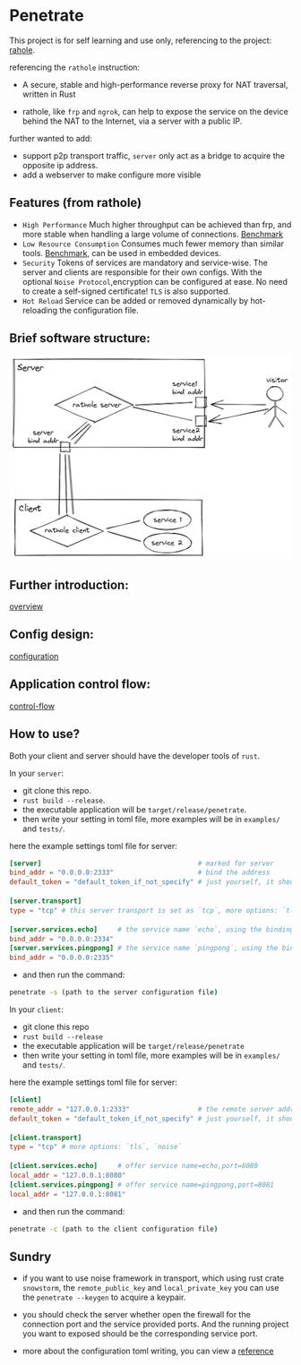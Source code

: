 # Penetrate

This project is for self learning and use only, referencing to the project: [rahole](https://github.com/rapiz1/rathole).

referencing the `rathole` instruction:

- A secure, stable and high-performance reverse proxy for NAT traversal, written in Rust

- rathole, like `frp` and `ngrok`, can help to expose the service on the device behind the NAT to the Internet, via a server with a public IP.

further wanted to add:

- support p2p transport traffic, `server` only act as a bridge to acquire the opposite ip address.
- add a webserver to make configure more visible

## Features (from rathole)

- `High Performance` Much higher throughput can be achieved than frp, and more stable when handling a large volume of connections. [Benchmark](docs/benchmark.md)
- `Low Resource Consumption` Consumes much fewer memory than similar tools. [Benchmark](docs/benchmark.md), can be used in embedded devices.
- `Security` Tokens of services are mandatory and service-wise. The server and clients are responsible for their own configs. With the optional `Noise Protocol`,encryption can be configured at ease. No need to create a self-signed certificate! `TLS` is also supported.
- `Hot Reload` Service can be added or removed dynamically by hot-reloading the configuration file.

## Brief software structure:

![](docs/img/overview.png)

## Further introduction:

[overview](docs/internals.md)

## Config design:

[configuration](docs/setting.md)

## Application control flow:

[control-flow](docs/control-flow.md)

## How to use?

Both your client and server should have the developer tools of `rust`.

In your `server`:

- git clone this repo.
- `rust build --release`.
- the executable application will be `target/release/penetrate`.
- then write your setting in toml file,
  more examples will be in `examples/` and `tests/`.

here the example settings toml file for server:

```toml
[server]                                       # marked for server
bind_addr = "0.0.0.0:2333"                     # bind the address
default_token = "default_token_if_not_specify" # just yourself, it should same as client token

[server.transport]
type = "tcp" # this server transport is set as `tcp`, more options: `tls`, `noise`

[server.services.echo]     # the service name `echo`, using the binding port 2334
bind_addr = "0.0.0.0:2334"
[server.services.pingpong] # the service name `pingpong`, using the binding port 2335
bind_addr = "0.0.0.0:2335"
```

- and then run the command:

```cmd
penetrate -s (path to the server configuration file)
```

In your `client`:

- git clone this repo
- `rust build --release`
- the executable application will be `target/release/penetrate`
- then write your setting in toml file,
  more examples will be in `examples/` and `tests/`.

here the example settings toml file for server:

```toml
[client]
remote_addr = "127.0.0.1:2333"                 # the remote server address
default_token = "default_token_if_not_specify" # just yourself, it should same as server token

[client.transport]
type = "tcp" # more options: `tls`, `noise`

[client.services.echo]     # offer service name=echo,port=8080
local_addr = "127.0.0.1:8080"
[client.services.pingpong] # offer service name=pingpong,port=8081
local_addr = "127.0.0.1:8081"
```

- and then run the command:

```cmd
penetrate -c (path to the client configuration file)
```

## Sundry

- if you want to use noise framework in transport, which using rust crate `snowstorm`, the `remote_public_key` and `local_private_key` you can use the `penetrate --keygen` to acquire a keypair.

- you should check the server whether open the firewall for the connection port and the service provided ports. And the running project you want to exposed should be the corresponding service port.

- more about the configuration toml writing, you can view a [reference](tests/config_test/valid_config/full.toml)
